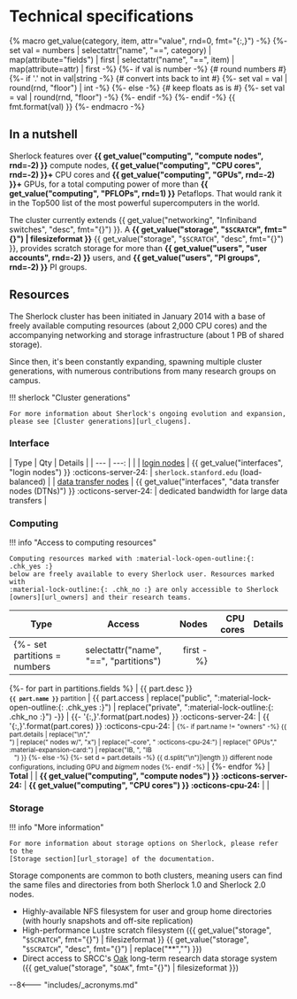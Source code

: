 # Technical specifications

{% macro get_value(category, item, attr="value", rnd=0, fmt="{:,}") -%}
    {%- set val = numbers | selectattr("name", "==", category)
                          | map(attribute="fields") | first
                          | selectattr("name", "==", item)
                          | map(attribute=attr) | first -%}
    {%- if val is number -%} {# round numbers #}
        {%- if '.' not in val|string -%} {# convert ints back to int #}
            {%- set val = val | round(rnd, "floor") | int -%}
        {%- else -%} {# keep floats as is #}
            {%- set val = val | round(rnd, "floor") -%}
        {%- endif -%}
    {%- endif -%}
    {{ fmt.format(val) }}
{%- endmacro -%}


## In a nutshell

Sherlock features over **{{ get_value("computing", "compute nodes", rnd=-2)
}}** compute nodes, **{{ get_value("computing", "CPU cores", rnd=-2) }}+** CPU
cores and **{{ get_value("computing", "GPUs", rnd=-2) }}+** GPUs, for a total
computing power of more than **{{ get_value("computing", "PFLOPs", rnd=1) }}**
Petaflops. That would rank it in the Top500 list of the most powerful
supercomputers in the world.

The cluster currently extends {{ get_value("networking", "Infiniband switches",
"desc", fmt="{}") }}. A **{{ get_value("storage", "`$SCRATCH`", fmt="{}") |
filesizeformat }}** {{ get_value("storage", "`$SCRATCH`", "desc", fmt="{}") }},
provides scratch storage for more than **{{ get_value("users", "user accounts",
rnd=-2) }}** users, and **{{ get_value("users", "PI groups", rnd=-2) }}** PI
groups.


## Resources

The Sherlock cluster has been initiated in January 2014 with a base of freely
available computing resources (about 2,000 CPU cores) and the accompanying
networking and storage infrastructure (about 1 PB of shared storage).

Since then, it's been constantly expanding, spawning multiple cluster
generations, with numerous contributions from many research groups on campus.

!!! sherlock "Cluster generations"

    For more information about Sherlock's ongoing evolution and expansion,
    please see [Cluster generations][url_clugens].

### Interface

| Type           | Qty  | Details |
| ---            | ---: |         |
| [login nodes][url_login] | {{ get_value("interfaces", "login nodes") }} :octicons-server-24: | `sherlock.stanford.edu` (load-balanced) |
| [data transfer nodes][url_dtn] | {{ get_value("interfaces", "data transfer nodes (DTNs)") }} :octicons-server-24: | dedicated bandwidth for large data transfers |

### Computing

!!! info "Access to computing resources"

    Computing resources marked with :material-lock-open-outline:{: .chk_yes :}
    below are freely available to every Sherlock user. Resources marked with
    :material-lock-outline:{: .chk_no :} are only accessible to Sherlock
    [owners][url_owners] and their research teams.



<style>
th:nth-child(2)  { min-width: 0 !important;
</style>

| Type  | Access | Nodes | CPU cores | Details |
| ---   | :---:   | ---:  | ---:      | ---     |
{%- set partitions = numbers | selectattr("name", "==", "partitions") | first -%}
{%- for part in partitions.fields %}
| {{ part.desc }}<br/><small>**`{{ part.name }}`** partition</small>  | {{ part.access
        | replace("public",  ":material-lock-open-outline:{: .chk_yes :}")
        | replace("private", ":material-lock-outline:{: .chk_no :}") -}}
| {{- '{:,}'.format(part.nodes) }} :octicons-server-24: | {{ '{:,}'.format(part.cores) }} :octicons-cpu-24: | <small>
    {%- if part.name != "owners" -%}
        {{ part.details | replace("\n","<br/>")
                        | replace(" nodes w/", "x")
                        | replace("-core", " :octicons-cpu-24:")
                        | replace(" GPUs"," :material-expansion-card:")
                        | replace("IB, ", "IB<br/><span style='visibility: hidden'>- </span>")
        }}
    {%- else -%}
        {%- set d = part.details -%}
        {{ d.split("\n")|length }} different node configurations, including GPU and _bigmem_ nodes
    {%- endif -%}
</small> |
{%- endfor %}
| **Total** | | **{{ get_value("computing", "compute nodes") }} :octicons-server-24:** | **{{ get_value("computing", "CPU cores") }} :octicons-cpu-24:** | |



### Storage

!!! info "More information"

    For more information about storage options on Sherlock, please refer to the
    [Storage section][url_storage] of the documentation.

Storage components are common to both clusters, meaning users can find the same
files and directories from both Sherlock 1.0 and Sherlock 2.0 nodes.

* Highly-available NFS filesystem for user and group home directories (with
  hourly snapshots and off-site replication)
* High-performance Lustre scratch filesystem ({{ get_value("storage",
  "`$SCRATCH`", fmt="{}") | filesizeformat }} {{ get_value("storage",
  "`$SCRATCH`", "desc", fmt="{}") | replace("**","") }})
* Direct access to SRCC's [Oak][url_oak] long-term research data storage system
  ({{ get_value("storage", "`$OAK`", fmt="{}") | filesizeformat }})



[comment]: #  (link URLs -----------------------------------------------------)
[url_status]:  https://status.sherlock.stanford.edu
[url_gpus]:    /docs/user-guide/gpu
[url_storage]: /docs/storage
[url_login]:   /docs/user-guide/running-jobs/#login-nodes
[url_dtn]:     /docs/storage/data-transfer#data-transfer-node-dtn
[url_oak]:     //uit.stanford.edu/service/oak-storage
[url_clugens]: /docs/overview/concepts/#cluster-generations
[url_owners]:  /docs/overview/concepts/#investing-in-sherlock



--8<--- "includes/_acronyms.md"
